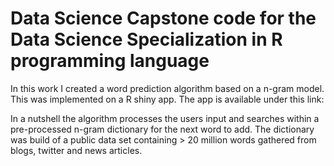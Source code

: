 # Data Science Capstone code for the Data Science Specialization in R programming language

In this work I created a word prediction algorithm based on a n-gram model. This was implemented on a R shiny app. The app is available under this link: 

In a nutshell the algorithm processes the users input and searches within a pre-processed n-gram dictionary for the next word to add. The dictionary was build of a public data set containing > 20 million words gathered from blogs, twitter and news articles. 
